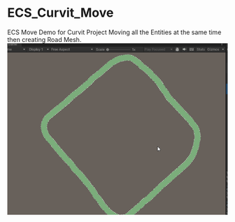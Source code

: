 # ECS_Curvit_Move
ECS Move Demo for Curvit Project
Moving all the Entities at the same time then creating Road Mesh.
<img alt="" src="map_move.gif" >